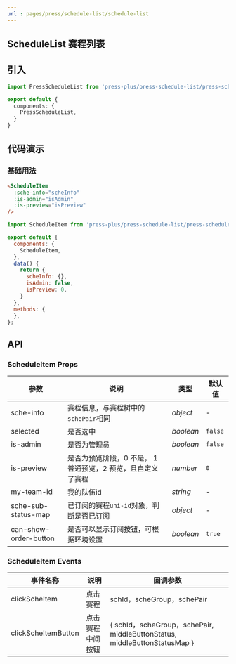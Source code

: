 ```yaml
---
url : pages/press/schedule-list/schedule-list
---
```


## ScheduleList 赛程列表


## 引入

```ts
import PressScheduleList from 'press-plus/press-schedule-list/press-schedule-list';

export default {
  components: {
    PressScheduleList,
  }
}
```

## 代码演示

### 基础用法

```html
<ScheduleItem
  :sche-info="scheInfo"
  :is-admin="isAdmin"
  :is-preview="isPreview"
/>

```

```javascript
import ScheduleItem from 'press-plus/press-schedule-list/press-schedule-item.vue';

export default {
  components: {
    ScheduleItem,
  },
  data() {
    return {
      scheInfo: {},
      isAdmin: false,
      isPreview: 0,
    }
  },
  methods: {
  },
};
```



## API

### ScheduleItem Props


| 参数                  | 说明                                                        | 类型      | 默认值  |
| --------------------- | ----------------------------------------------------------- | --------- | ------- |
| sche-info             | 赛程信息，与赛程树中的`schePair`相同                        | _object_  | -       |
| selected              | 是否选中                                                    | _boolean_ | `false` |
| is-admin              | 是否为管理员                                                | _boolean_ | `false` |
| is-preview            | 是否为预览阶段，0 不是， 1 普通预览，2 预览，且自定义了赛程 | _number_  | `0`     |
| my-team-id            | 我的队伍id                                                  | _string_  | -       |
| sche-sub-status-map   | 已订阅的赛程`uni-id`对象，判断是否已订阅                    | _object_  | -       |
| can-show-order-button | 是否可以显示订阅按钮，可根据环境设置                        | _boolean_ | `true`  |





### ScheduleItem Events

| 事件名称            | 说明             | 回调参数                                                                  |
| ------------------- | ---------------- | ------------------------------------------------------------------------- |
| clickScheItem       | 点击赛程         | schId，scheGroup，schePair                                                |
| clickScheItemButton | 点击赛程中间按钮 | { schId，scheGroup，schePair, middleButtonStatus, middleButtonStatusMap } |
